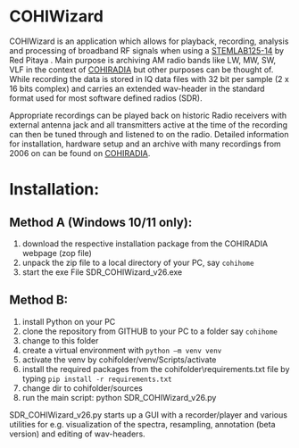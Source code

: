 # COHIWizard

COHIWizard is an application which allows for playback, recording, analysis and processing of broadband RF signals when using a [STEMLAB125-14](https://redpitaya.com/de/stemlab-125-14/) by Red Pitaya . Main purpose is archiving AM radio bands like LW, MW, SW, VLF in the context of [COHIRADIA](https://www.radiomuseum.org/dsp_cohiradia.cfm) but other purposes can be thought of. While recording the data is stored in IQ data files with 32 bit per sample (2 x 16 bits complex) and carries an extended wav-header in the standard format used for most software defined radios (SDR). 

Appropriate recordings can be played back on historic Radio receivers with external antenna jack and all transmitters active at the time of the recording can then be tuned through and listened to on the radio. Detailed information for installation, hardware setup and an archive with many recordings from 2006 on can be found on [COHIRADIA](https://www.radiomuseum.org/dsp_cohiradia.cfm).

# Installation:

## Method A (Windows 10/11 only): 

1) download the respective installation package from the COHIRADIA webpage (zop file)
2) unpack the zip file to a local directory of your PC, say `cohihome`
3) start the exe File SDR_COHIWizard_v26.exe

## Method B: 

1) install Python on your PC
2) clone the repository from GITHUB to your PC to a folder say `cohihome`
3) change to this folder
4) create a virtual environment with `python –m venv venv`
5) activate the venv by cohifolder/venv/Scripts/activate
6) install the required packages from the cohifolder\requirements.txt file by typing `pip install -r requirements.txt`
7) change dir to cohifolder/sources
7) run the main script: python SDR_COHIWizard_v26.py

SDR_COHIWizard_v26.py starts up a GUI with a recorder/player and various utilities for e.g. visualization of the spectra, resampling, annotation (beta version) and editing of wav-headers.